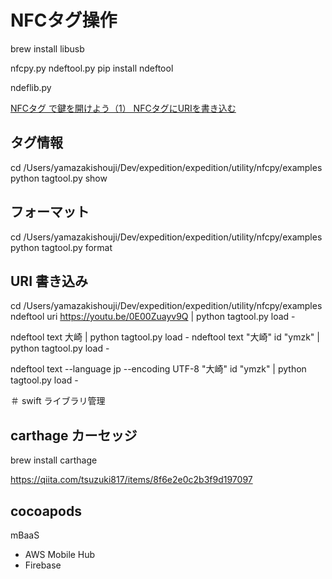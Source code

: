 # NFCタグ操作

brew install libusb

nfcpy.py
ndeftool.py
pip install ndeftool

ndeflib.py

[NFCタグ で鍵を開けよう（1） NFCタグにURIを書き込む](http://www.tokoro.me/posts/nfc-iphone-1/)


##  タグ情報

cd /Users/yamazakishouji/Dev/expedition/expedition/utility/nfcpy/examples
python tagtool.py show

## フォーマット

cd /Users/yamazakishouji/Dev/expedition/expedition/utility/nfcpy/examples
python tagtool.py format

## URI 書き込み

cd /Users/yamazakishouji/Dev/expedition/expedition/utility/nfcpy/examples
ndeftool uri https://youtu.be/0E00Zuayv9Q | python tagtool.py load -


ndeftool text 大崎 | python tagtool.py load -
ndeftool text "大崎" id "ymzk" | python tagtool.py load -


ndeftool text --language jp --encoding UTF-8 "大崎" id "ymzk"  | python tagtool.py load -


＃ swift ライブラリ管理

## carthage カーセッジ

brew install carthage

https://qiita.com/tsuzuki817/items/8f6e2e0c2b3f9d197097

## cocoapods




mBaaS
- AWS Mobile Hub
- Firebase
